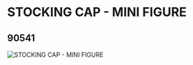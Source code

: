 # STOCKING CAP - MINI FIGURE
## 90541
![STOCKING CAP - MINI FIGURE](https://lc-www-live-s.legocdn.com/media/bricks/5/2/4590660.jpg)
